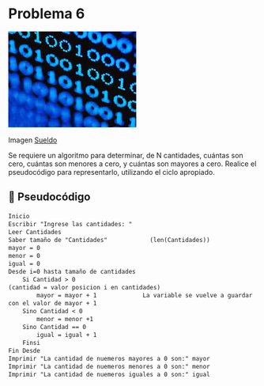 # Problema 6 
![problema1](../Imagenes/images.jpg)

Imagen [Sueldo](https://th.bing.com/th/id/R.dbb383279d5aa8a4a43a695cb6ea8f0d?rik=%2bgZGY8QNC2CAKA&riu=http%3a%2f%2fwww.on-school.com%2fblog%2fwp-content%2fuploads%2f2019%2f11%2f75154480-675-5000-ilustraci%c3%b3n-que-representa-el-mont%c3%b3n-de-dinero-billetes-y-monedas-ideal-para-materiales-instituci1.jpg&ehk=4V1YTPYuKCvJxXT%2bajTkInP1JgK0fk4NDRXnlmmHEaY%3d&risl=&pid=ImgRaw&r=0)

Se requiere un algoritmo para determinar, de N cantidades, cuántas son cero, cuántas son menores a cero, y cuántas son mayores a cero. Realice el pseudocódigo para representarlo, utilizando el ciclo apropiado.

## 📝 Pseudocódigo
```
Inicio 
Escribir "Ingrese las cantidades: "
Leer Cantidades
Saber tamaño de "Cantidades"            (len(Cantidades))
mayor = 0
menor = 0
igual = 0
Desde i=0 hasta tamaño de cantidades 
    Si Cantidad > 0                                             (cantidad = valor posicion i en cantidades)
        mayor = mayor + 1             La variable se vuelve a guardar con el valor de mayor + 1
    Sino Cantidad < 0 
        menor = menor +1
    Sino Cantidad == 0
        igual = igual + 1
    Finsi
Fin Desde
Imprimir "La cantidad de nuemeros mayores a 0 son:" mayor
Imprimir "La cantidad de nuemeros menores a 0 son:" menor
Imprimir "La cantidad de nuemeros iguales a 0 son:" igual

       